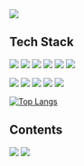 <img src="https://capsule-render.vercel.app/api?type=waving&color=auto&height=150&text=HyunwooYang&section=header" />

## Tech Stack

<img src="https://img.shields.io/badge/Python-3766AB?style=flat-square&logo=Python&logoColor=white"/></a>
<img src="https://img.shields.io/badge/C-A8B9CC?style=flat-square&logo=c&logoColor=white"/>
<img src="https://img.shields.io/badge/Java-728E9B?style=flat-square&logo=javas&logoColor=white"/>
<img src="https://img.shields.io/badge/Html5-E34F26?style=flat-square&logo=html5&logoColor=white"/>
<img src="https://img.shields.io/badge/Javascript-F7DF1E?style=flat-square&logo=javascript&logoColor=white"/>
<img src="https://img.shields.io/badge/Css-663399?style=flat-square&logo=css&logoColor=white"/>

<img src="https://img.shields.io/badge/Mysql-4479A1?style=flat-square&logo=mysql&logoColor=white"/></a>
<img src="https://img.shields.io/badge/AWS-232F3E?style=flat-square&logo=amazonwebservices&logoColor=white"/>
<img src="https://img.shields.io/badge/Mariadb-003545?style=flat-square&logo=mariadb&logoColor=white"/>
<img src="https://img.shields.io/badge/Linux-FCC624?style=flat-square&logo=linux&logoColor=white"/>
<img src="https://img.shields.io/badge/Pandas-150458?style=flat-square&logo=pandas&logoColor=white"/>

[![Top Langs](https://github-readme-stats.vercel.app/api/top-langs/?username=hyunuda)](https://github.com/anuraghazra/github-readme-stats)

## Contents
<img src="https://img.shields.io/badge/Naver-03C75A?style=flat-square&logo=naver&logoColor=white"/></a>
<img src="https://img.shields.io/badge/Gmail-EA4335?style=flat-square&logo=gmail&logoColor=white"/>

 
  
 
